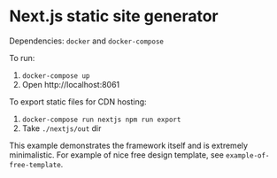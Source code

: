 # Next.js static site generator

Dependencies: `docker` and `docker-compose`

To run:

1. `docker-compose up`
2. Open http://localhost:8061

To export static files for CDN hosting:

1. `docker-compose run nextjs npm run export`
2. Take `./nextjs/out` dir

This example demonstrates the framework itself and is extremely minimalistic. For example of nice free design template, see `example-of-free-template`.
